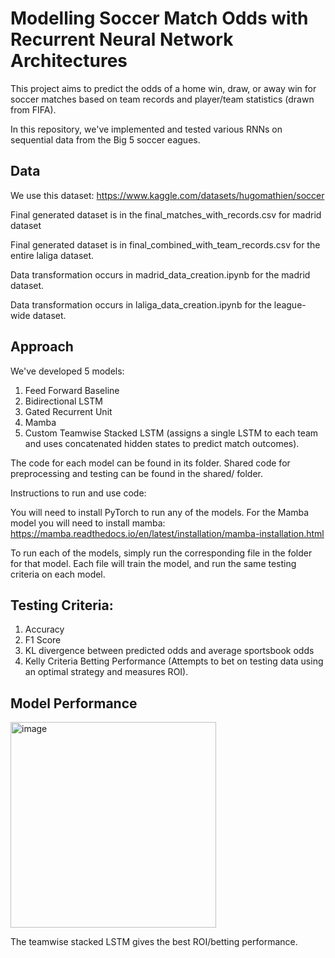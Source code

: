 # Modelling Soccer Match Odds with Recurrent Neural Network Architectures


This project aims to predict the odds of a home win, draw, or away win for soccer matches based on team records and player/team statistics (drawn from FIFA).

In this repository, we've implemented and tested various RNNs on sequential data from the Big 5 soccer eagues.

## Data

We use this dataset: https://www.kaggle.com/datasets/hugomathien/soccer

Final generated dataset is in the final_matches_with_records.csv for madrid dataset

Final generated dataset is in final_combined_with_team_records.csv for the entire laliga dataset.

Data transformation occurs in madrid_data_creation.ipynb for the madrid dataset.

Data transformation occurs in laliga_data_creation.ipynb for the league-wide dataset.

## Approach

We've developed 5 models: 

1. Feed Forward Baseline
2. Bidirectional LSTM
3. Gated Recurrent Unit
4. Mamba
5. Custom Teamwise Stacked LSTM (assigns a single LSTM to each team and uses concatenated hidden states to predict match outcomes).

The code for each model can be found in its folder. Shared code for preprocessing and testing can be found in the shared/ folder.

Instructions to run and use code:

You will need to install PyTorch to run any of the models. For the Mamba model you will need to install mamba: https://mamba.readthedocs.io/en/latest/installation/mamba-installation.html

To run each of the models, simply run the corresponding file in the folder for that model. Each file will train the model, and run the same testing criteria on each model.

## Testing Criteria:

1. Accuracy
2. F1 Score
3. KL divergence between predicted odds and average sportsbook odds
4. Kelly Criteria Betting Performance (Attempts to bet on testing data using an optimal strategy and measures ROI).

## Model Performance

<img width="329" alt="image" src="https://github.com/user-attachments/assets/f64c8c23-7119-4101-a972-ee64a782b89c" />

The teamwise stacked LSTM gives the best ROI/betting performance.



